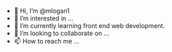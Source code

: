 - 👋 Hi, I’m @mlogan1
- 👀 I’m interested in ...
- 🌱 I’m currently learning front end web development. 
- 💞️ I’m looking to collaborate on ...
- 📫 How to reach me ...

<!---
mlogan1/mlogan1 is a ✨ special ✨ repository because its `README.md` (this file) appears on your GitHub profile.
You can click the Preview link to take a look at your changes.
--->
